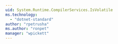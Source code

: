 ```yaml
---
uid: System.Runtime.CompilerServices.IsVolatile
ms.technology: 
  - "dotnet-standard"
author: "rpetrusha"
ms.author: "ronpet"
manager: "wpickett"
---
```

